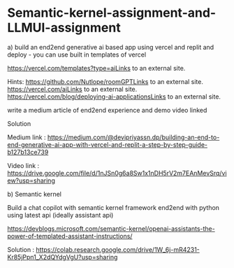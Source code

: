 # Semantic-kernel-assignment-and-LLMUI-assignment


a) build an end2end generative ai based app using vercel and replit and deploy - you can use built in templates of vercel

https://vercel.com/templates?type=aiLinks to an external site.

Hints: https://github.com/Nutlope/roomGPTLinks to an external site. https://vercel.com/aiLinks to an external site. https://vercel.com/blog/deploying-ai-applicationsLinks to an external site.

write a medium article of end2end experience and demo video linked

Solution

Medium link : https://medium.com/@devipriyassn.dp/building-an-end-to-end-generative-ai-app-with-vercel-and-replit-a-step-by-step-guide-b127b13ce739

Video link : https://drive.google.com/file/d/1nJSn0g6a8Sw1x1nDH5rV2m7EAnMevSrq/view?usp=sharing

b) Semantic kernel

Build a chat copilot with semantic kernel framework end2end with python using latest api (ideally assistant api)

https://devblogs.microsoft.com/semantic-kernel/openai-assistants-the-power-of-templated-assistant-instructions/

Solution : https://colab.research.google.com/drive/1W_6j-mR4231-Kr85jPpn1_X2dQYdgVgU?usp=sharing
